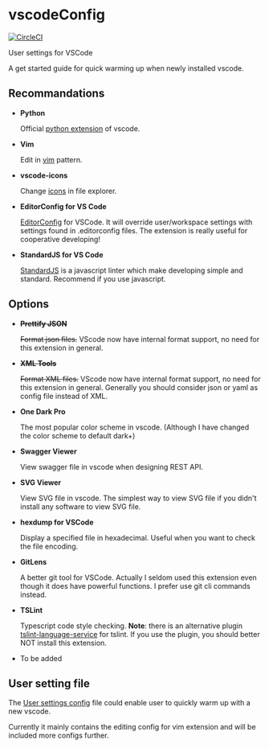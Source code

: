 # vscodeConfig

[![CircleCI](https://circleci.com/gh/debuggy/vscodeConfig.svg?style=svg)](https://circleci.com/gh/debuggy/vscodeConfig)

User settings for VSCode

A get started guide for quick warming up when newly installed vscode.

## Recommandations
- **Python**

  Official [python extension](https://marketplace.visualstudio.com/items?itemName=ms-python.python) of vscode.
  
- **Vim**

  Edit in [vim](https://marketplace.visualstudio.com/items?itemName=vscodevim.vim) pattern.

- **vscode-icons**
  
  Change [icons](https://marketplace.visualstudio.com/items?itemName=robertohuertasm.vscode-icons) in file explorer.

  
- **EditorConfig for VS Code**

  [EditorConfig](https://editorconfig.org/) for VSCode. It will override user/workspace settings with settings found in .editorconfig files. The extension is really useful for cooperative developing!
  
- **StandardJS for VS Code**

  [StandardJS](https://github.com/standard/standard) is a javascript linter which make developing simple and standard. Recommend if you use javascript.

## Options
- ~~**Prettify JSON**~~

  ~~Format json files.~~ VScode now have internal format support, no need for this extension in general.

- ~~**XML Tools**~~

  ~~Format XML files.~~ VScode now have internal format support, no need for this extension in general. Generally you should consider json or yaml as config file instead of XML.

- **One Dark Pro**

  The most popular color scheme in vscode. (Although I have changed the color scheme to default dark+)

- **Swagger Viewer**
  
  View swagger file in vscode when designing REST API.

- **SVG Viewer**

  View SVG file in vscode. The simplest way to view SVG file if you didn't install any software to view SVG file.

- **hexdump for VSCode**

  Display a specified file in hexadecimal. Useful when you want to check the file encoding.


- **GitLens**

  A better git tool for VSCode. Actually I seldom used this extension even though it does have powerful functions. I prefer use git cli commands instead.

- **TSLint**

  Typescript code style checking. **Note**: there is an alternative plugin [tslint-language-service](https://github.com/angelozerr/tslint-language-service) for tslint. If you use the plugin, you should better NOT install this extension.


- To be added

## User setting file
  The [User settings config](./User_Settings.json) file could enable user to quickly warm up with a new vscode.

  Currently it mainly contains the editing config for vim extension and will be included more configs further.